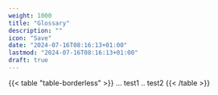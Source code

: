 ```yaml
---
weight: 1000
title: "Glossary"
description: ""
icon: "Save"
date: "2024-07-16T08:16:13+01:00"
lastmod: "2024-07-16T08:16:13+01:00"
draft: true
---
```

{{< table "table-borderless" >}}
...
test1
..
test2
{{< /table >}}
